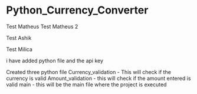 # Python_Currency_Converter

Test Matheus
Test Matheus 2

Test Ashik

Test Milica

i have added python file and the api key


Created three python file 
    Currency_validation -  This will check if the currency is valid
    Amount_validation - this will check if the amount entered is valid
    main - this will be the main file where the project is executed